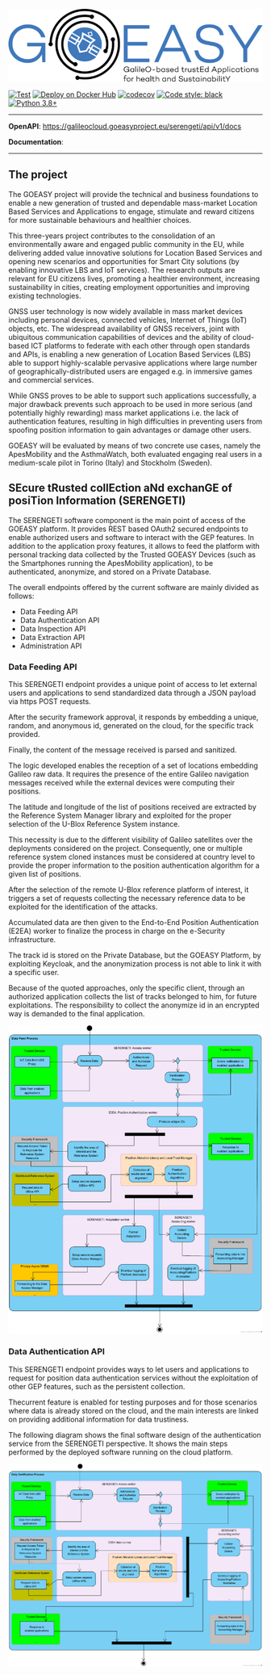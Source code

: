 ![image](https://raw.githubusercontent.com/acutaia/goeasy-serengeti/main/static/logo_full.png)

[![Test](https://github.com/acutaia/goeasy-serengeti/actions/workflows/test.yml/badge.svg)](https://github.com/acutaia/goeasy-serengeti/actions/workflows/test.yml)
[![Deploy on Docker Hub](https://github.com/acutaia/goeasy-serengeti/actions/workflows/docker_deployment.yml/badge.svg)](https://github.com/acutaia/goeasy-serengeti/actions/workflows/docker_deployment.yml)
[![codecov](https://codecov.io/gh/acutaia/goeasy-serengeti/branch/main/graph/badge.svg?token=AD4AS9A8MV)](https://codecov.io/gh/acutaia/goeasy-serengeti)
[![Code style: black](https://img.shields.io/badge/code%20style-black-000000.svg)](https://github.com/psf/black)
[![Python 3.8+](https://img.shields.io/badge/python-3.8_|_3.9-blue.svg)](https://www.python.org/downloads/release)

---

**OpenAPI**: https://galileocloud.goeasyproject.eu/serengeti/api/v1/docs

**Documentation**: 

---
## **The project**

The GOEASY project will provide the technical and business foundations to enable a new generation of trusted and dependable mass-market Location Based Services and Applications to engage, stimulate and reward citizens for more sustainable behaviours and healthier choices.

This three-years project contributes to the consolidation of an environmentally aware and engaged public community in the EU, while delivering added value innovative solutions for Location Based Services and opening new scenarios and opportunities for Smart  City solutions (by enabling innovative LBS and IoT services). The research outputs are relevant for EU citizens lives, promoting a healthier environment, increasing sustainability in cities, creating employment opportunities and improving existing technologies.

GNSS user technology is now widely available in mass market devices including personal devices, connected vehicles, Internet of Things (IoT) objects, etc. The widespread availability of GNSS receivers, joint with ubiquitous communication capabilities of devices and the ability of cloud-based ICT platforms to federate with each other through open standards and APIs, is enabling a new generation of Location Based Services (LBS) able to support highly-scalable pervasive applications where large number of geographically-distributed users are engaged e.g. in immersive games and commercial services.

While GNSS proves to be able to support such applications successfully, a major drawback prevents such approach to be used in more serious (and potentially highly rewarding) mass market applications i.e. the lack of authentication features, resulting in high difficulties in preventing users from spoofing position information to gain advantages or damage other users.

GOEASY will be evaluated by means of two concrete use cases, namely the ApesMobility and the AsthmaWatch, both evaluated engaging real users in a medium-scale pilot in Torino (Italy) and Stockholm (Sweden).

## **SEcure tRusted collEction aNd exchanGE of posiTion Information (SERENGETI)**

The SERENGETI software component is the main point of access of the GOEASY platform. It provides REST
based OAuth2 secured endpoints to enable authorized users and software to interact with the GEP features.
In addition to the application proxy features, it allows to feed the platform with personal tracking data collected
by the Trusted GOEASY Devices (such as the Smartphones running the ApesMobility application), to be
authenticated, anonymize, and stored on a Private Database. 

The overall endpoints offered by the current software are mainly divided as follows:
- Data Feeding API
- Data Authentication API
- Data Inspection API
- Data Extraction API
- Administration API

### **Data Feeding API**

This SERENGETI endpoint provides a unique point of access to let external users and applications to send
standardized data through a JSON payload via https POST requests. 

After the security framework approval, it responds by embedding a unique, random, and anonymous id, 
generated on the cloud, for the specific track provided. 

Finally, the content of the message received is parsed and sanitized.

The logic developed enables the reception of a set of locations embedding Galileo raw data. It requires the presence of the entire Galileo
navigation messages received while the external devices were computing their positions.

The latitude and longitude of the list of positions received are extracted by the Reference System Manager library and exploited
for the proper selection of the U-Blox Reference System instance.

This necessity is due to the different visibility
of Galileo satellites over the deployments considered on the project. Consequently, one or multiple reference
system cloned instances must be considered at country level to provide the proper information to the position
authentication algorithm for a given list of positions.

After the selection of the remote U-Blox reference platform
of interest, it triggers a set of requests collecting the necessary reference data to be exploited for the
identification of the attacks.

Accumulated data are then given to the End-to-End Position Authentication (E2EA) 
worker to finalize the process in charge on the e-Security infrastructure.

The track id is stored on the Private Database, but the GOEASY Platform, by exploiting Keycloak, and the
anonymization process is not able to link it with a specific user.

Because of the quoted approaches, only the
specific client, through an authorized application collects the list of tracks belonged to him, for future
exploitations. The responsibility to collect the anonymize id in an encrypted way is demanded to the final
application.

![image](https://raw.githubusercontent.com/acutaia/goeasy-serengeti/main/static/user_feed_authenticate.png)

### **Data Authentication API**

This SERENGETI endpoint provides ways to let users and applications to request for position data
authentication services without the exploitation of other GEP features, such as the persistent collection.

Thecurrent feature is enabled for testing purposes and for those scenarios where data is already stored on the
cloud, and the main interests are linked on providing additional information for data trustiness. 

The following diagram shows the final software design of the authentication service from the SERENGETI perspective. It
shows the main steps performed by the deployed software running on the cloud platform.

![image](https://raw.githubusercontent.com/acutaia/goeasy-serengeti/main/static/user_feed_authenticate_test.png)

